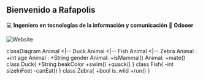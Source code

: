 ## Bienvenido a Rafapolis

:computer: **Ingeniero en tecnologías de la información y comunicación**
:pencil: **Odooer**

![Website](https://img.shields.io/website?url=https%3A%2F%2Fgithub.com%2Frafaelodoo%2Frafaelodoo
)

classDiagram
    Animal <|-- Duck
    Animal <|-- Fish
    Animal <|-- Zebra
    Animal : +int age
    Animal : +String gender
    Animal: +isMammal()
    Animal: +mate()
    class Duck{
      +String beakColor
      +swim()
      +quack()
    }
    class Fish{
      -int sizeInFeet
      -canEat()
    }
    class Zebra{
      +bool is_wild
      +run()
    }